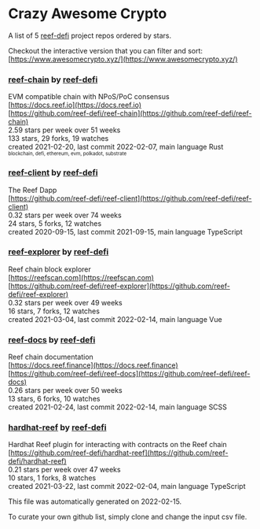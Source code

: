 # Crazy Awesome Crypto
A list of 5 [reef-defi](https://github.com/reef-defi) project repos ordered by stars.  

Checkout the interactive version that you can filter and sort: 
[https://www.awesomecrypto.xyz/](https://www.awesomecrypto.xyz/)  


### [reef-chain](https://github.com/reef-defi/reef-chain) by [reef-defi](https://github.com/reef-defi)  
EVM compatible chain with NPoS/PoC consensus  
[https://docs.reef.io](https://docs.reef.io)  
[https://github.com/reef-defi/reef-chain](https://github.com/reef-defi/reef-chain)  
2.59 stars per week over 51 weeks  
133 stars, 29 forks, 19 watches  
created 2021-02-20, last commit 2022-02-07, main language Rust  
<sub><sup>blockchain, defi, ethereum, evm, polkadot, substrate</sup></sub>


### [reef-client](https://github.com/reef-defi/reef-client) by [reef-defi](https://github.com/reef-defi)  
The Reef Dapp  
[https://github.com/reef-defi/reef-client](https://github.com/reef-defi/reef-client)  
0.32 stars per week over 74 weeks  
24 stars, 5 forks, 12 watches  
created 2020-09-15, last commit 2021-09-15, main language TypeScript  


### [reef-explorer](https://github.com/reef-defi/reef-explorer) by [reef-defi](https://github.com/reef-defi)  
Reef chain block explorer  
[https://reefscan.com](https://reefscan.com)  
[https://github.com/reef-defi/reef-explorer](https://github.com/reef-defi/reef-explorer)  
0.32 stars per week over 49 weeks  
16 stars, 7 forks, 12 watches  
created 2021-03-04, last commit 2022-02-14, main language Vue  


### [reef-docs](https://github.com/reef-defi/reef-docs) by [reef-defi](https://github.com/reef-defi)  
Reef chain documentation  
[https://docs.reef.finance](https://docs.reef.finance)  
[https://github.com/reef-defi/reef-docs](https://github.com/reef-defi/reef-docs)  
0.26 stars per week over 50 weeks  
13 stars, 6 forks, 10 watches  
created 2021-02-24, last commit 2022-02-14, main language SCSS  


### [hardhat-reef](https://github.com/reef-defi/hardhat-reef) by [reef-defi](https://github.com/reef-defi)  
Hardhat Reef plugin for interacting with contracts on the Reef chain  
[https://github.com/reef-defi/hardhat-reef](https://github.com/reef-defi/hardhat-reef)  
0.21 stars per week over 47 weeks  
10 stars, 1 forks, 8 watches  
created 2021-03-22, last commit 2022-02-04, main language TypeScript  


This file was automatically generated on 2022-02-15.  

To curate your own github list, simply clone and change the input csv file.  